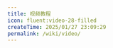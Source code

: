 ```yaml
---
title: 视频教程
icon: fluent:video-28-filled
createTime: 2025/01/27 23:09:29
permalink: /wiki/video/
---
```


<LinkCard title="叶无道_M 的视频教程" 
icon="simple-icons:bilibili"
description="非常详细的一套教程，涵盖各种模型和动画制作技巧"
href="https://space.bilibili.com/11897609/channel/collectiondetail?sid=2330927">
</LinkCard>

